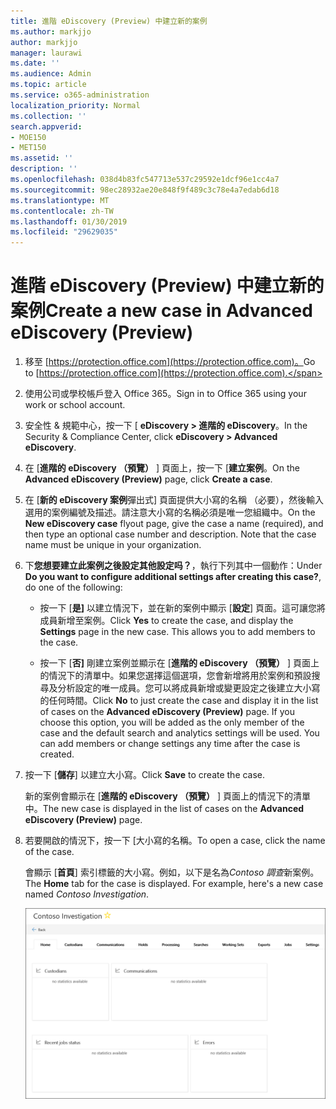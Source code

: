 ```yaml
---
title: 進階 eDiscovery (Preview) 中建立新的案例
ms.author: markjjo
author: markjjo
manager: laurawi
ms.date: ''
ms.audience: Admin
ms.topic: article
ms.service: o365-administration
localization_priority: Normal
ms.collection: ''
search.appverid:
- MOE150
- MET150
ms.assetid: ''
description: ''
ms.openlocfilehash: 038d4b83fc547713e537c29592e1dcf96e1cc4a7
ms.sourcegitcommit: 98ec28932ae20e848f9f489c3c78e4a7edab6d18
ms.translationtype: MT
ms.contentlocale: zh-TW
ms.lasthandoff: 01/30/2019
ms.locfileid: "29629035"
---
```

# <a name="create-a-new-case-in-advanced-ediscovery-preview"></a><span data-ttu-id="96ce4-102">進階 eDiscovery (Preview) 中建立新的案例</span><span class="sxs-lookup"><span data-stu-id="96ce4-102">Create a new case in Advanced eDiscovery (Preview)</span></span>    

1. <span data-ttu-id="96ce4-103">移至 [https://protection.office.com](https://protection.office.com)。</span><span class="sxs-lookup"><span data-stu-id="96ce4-103">Go to [https://protection.office.com](https://protection.office.com).</span></span>
    
2. <span data-ttu-id="96ce4-104">使用公司或學校帳戶登入 Office 365。</span><span class="sxs-lookup"><span data-stu-id="96ce4-104">Sign in to Office 365 using your work or school account.</span></span>
    
3. <span data-ttu-id="96ce4-105">安全性 & 規範中心，按一下 [ **eDiscovery > 進階的 eDiscovery**。</span><span class="sxs-lookup"><span data-stu-id="96ce4-105">In the Security & Compliance Center, click **eDiscovery > Advanced eDiscovery**.</span></span>
 
4. <span data-ttu-id="96ce4-106">在 [**進階的 eDiscovery （預覽）** ] 頁面上，按一下 [**建立案例**。</span><span class="sxs-lookup"><span data-stu-id="96ce4-106">On the **Advanced eDiscovery (Preview)** page, click **Create a case**.</span></span>
    
5. <span data-ttu-id="96ce4-p101">在 [**新的 eDiscovery 案例**彈出式] 頁面提供大小寫的名稱 （必要），然後輸入選用的案例編號及描述。請注意大小寫的名稱必須是唯一您組織中。</span><span class="sxs-lookup"><span data-stu-id="96ce4-p101">On the **New eDiscovery case** flyout page, give the case a name (required), and then type an optional case number and description. Note that the case name must be unique in your organization.</span></span>

6. <span data-ttu-id="96ce4-109">下**您想要建立此案例之後設定其他設定吗？**，執行下列其中一個動作：</span><span class="sxs-lookup"><span data-stu-id="96ce4-109">Under **Do you want to configure additional settings after creating this case?**, do one of the following:</span></span>

    - <span data-ttu-id="96ce4-p102">按一下 [**是]** 以建立情況下，並在新的案例中顯示 [**設定**] 頁面。這可讓您將成員新增至案例。</span><span class="sxs-lookup"><span data-stu-id="96ce4-p102">Click **Yes** to create the case, and display the **Settings** page in the new case. This allows you to add members to the case.</span></span>
    
    - <span data-ttu-id="96ce4-p103">按一下 [**否]** 剛建立案例並顯示在 [**進階的 eDiscovery （預覽）** ] 頁面上的情況下的清單中。如果您選擇這個選項，您會新增將用於案例和預設搜尋及分析設定的唯一成員。您可以將成員新增或變更設定之後建立大小寫的任何時間。</span><span class="sxs-lookup"><span data-stu-id="96ce4-p103">Click **No** to just create the case and display it in the list of cases on the **Advanced eDiscovery (Preview)** page. If you choose this option, you will be added as the only member of the case and the default search and analytics settings will be used. You can add members or change settings any time after the case is created.</span></span>

7. <span data-ttu-id="96ce4-115">按一下 [**儲存**] 以建立大小寫。</span><span class="sxs-lookup"><span data-stu-id="96ce4-115">Click **Save** to create the case.</span></span>

    <span data-ttu-id="96ce4-116">新的案例會顯示在 [**進階的 eDiscovery （預覽）** ] 頁面上的情況下的清單中。</span><span class="sxs-lookup"><span data-stu-id="96ce4-116">The new case is displayed in the list of cases on the **Advanced eDiscovery (Preview)** page.</span></span> 

8. <span data-ttu-id="96ce4-117">若要開啟的情況下，按一下 [大小寫的名稱。</span><span class="sxs-lookup"><span data-stu-id="96ce4-117">To open a case, click the name of the case.</span></span> 

    <span data-ttu-id="96ce4-p104">會顯示 [**首頁**] 索引標籤的大小寫。例如，以下是名為*Contoso 調查*新案例。</span><span class="sxs-lookup"><span data-stu-id="96ce4-p104">The **Home** tab for the case is displayed. For example, here's a new case named *Contoso Investigation*.</span></span>

    ![進階 ediscovery 的新案例的 [常用] 索引標籤](../media/newAeDcase.png)
